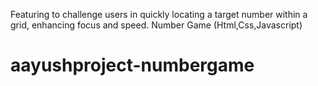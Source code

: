 Featuring to challenge users in quickly locating a target number within a grid, enhancing focus and speed.
Number Game (Html,Css,Javascript)
# aayushproject-numbergame
